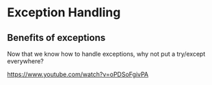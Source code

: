 # Exception Handling



## Benefits of exceptions


Now that we know how to handle exceptions, why not put a try/except everywhere?



https://www.youtube.com/watch?v=oPDSoFgivPA


